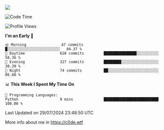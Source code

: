 <a href="https://wakatime.com"><img src="https://wakatime.com/share/@c0dezin/b7f18a7c-ab3a-40b8-8bc7-b1b7bf71f1d6.svg" /></a>

<!--START_SECTION:waka-->
![Code Time](http://img.shields.io/badge/Code%20Time-76%20hrs%2022%20mins-blue)

![Profile Views](http://img.shields.io/badge/Profile%20Views-0-blue)

**I'm an Early 🐤** 

```text
🌞 Morning                47 commits          █░░░░░░░░░░░░░░░░░░░░░░░░   04.37 % 
🌆 Daytime                628 commits         ███████████████░░░░░░░░░░   58.36 % 
🌃 Evening                327 commits         ████████░░░░░░░░░░░░░░░░░   30.39 % 
🌙 Night                  74 commits          ██░░░░░░░░░░░░░░░░░░░░░░░   06.88 % 
```


📊 **This Week I Spent My Time On** 

```text
💬 Programming Languages: 
Python                   9 mins              █████████████████████████   100.00 % 
```


 Last Updated on 29/07/2024 23:48:50 UTC
<!--END_SECTION:waka-->

More info about me in https://c0de.wtf
